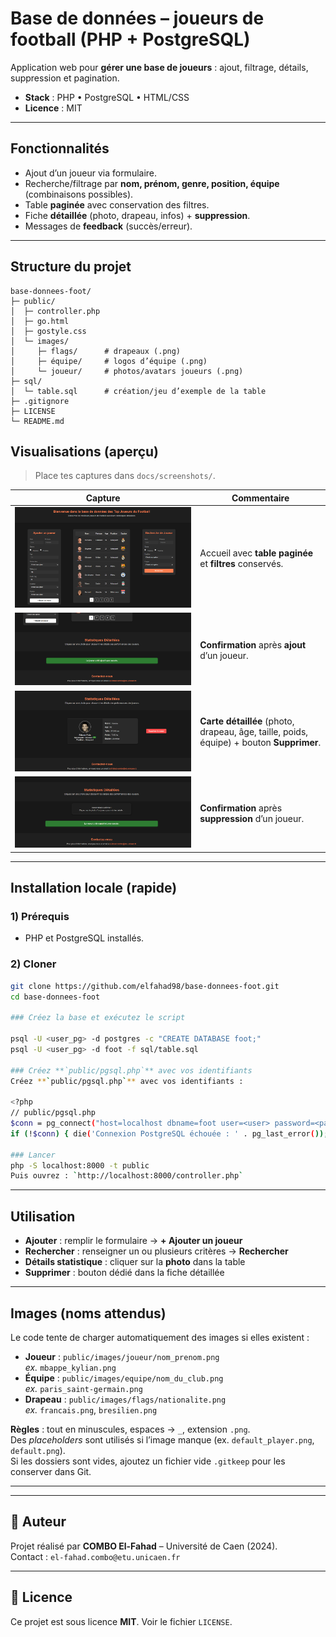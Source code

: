 # Base de données – joueurs de football (PHP + PostgreSQL)

Application web pour **gérer une base de joueurs** : ajout, filtrage, détails, suppression et pagination.

- **Stack** : PHP • PostgreSQL • HTML/CSS  
- **Licence** : MIT

---

##  Fonctionnalités

- Ajout d’un joueur via formulaire.
- Recherche/filtrage par **nom, prénom, genre, position, équipe** (combinaisons possibles).
- Table **paginée** avec conservation des filtres.
- Fiche **détaillée** (photo, drapeau, infos) + **suppression**.
- Messages de **feedback** (succès/erreur).

---

##  Structure du projet

```
base-donnees-foot/
├─ public/
│  ├─ controller.php
│  ├─ go.html
│  ├─ gostyle.css
│  └─ images/
│     ├─ flags/      # drapeaux (.png)
│     ├─ équipe/     # logos d’équipe (.png)  
│     └─ joueur/     # photos/avatars joueurs (.png)
├─ sql/
│  └─ table.sql      # création/jeu d’exemple de la table
├─ .gitignore
├─ LICENSE
└─ README.md
```



## Visualisations (aperçu)

> Place tes captures dans `docs/screenshots/`.

| Capture | Commentaire |
|---|---|
| ![Accueil — liste paginée](screenshots/accueil.png) | Accueil avec **table paginée** et **filtres** conservés. |
| ![Ajout — succès](screenshots/ajout.png) | **Confirmation** après **ajout** d’un joueur.  |
| ![Fiche détaillée](screenshots/details.png) | **Carte détaillée** (photo, drapeau, âge, taille, poids, équipe) + bouton **Supprimer**. |
| ![Suppression — succès](screenshots/suppression.png) | **Confirmation** après **suppression** d’un joueur. |

---



##  Installation locale (rapide)

### 1) Prérequis
- PHP et PostgreSQL installés.

### 2) Cloner
```sh
git clone https://github.com/elfahad98/base-donnees-foot.git
cd base-donnees-foot

### Créez la base et exécutez le script

psql -U <user_pg> -d postgres -c "CREATE DATABASE foot;"
psql -U <user_pg> -d foot -f sql/table.sql

### Créez **`public/pgsql.php`** avec vos identifiants 
Créez **`public/pgsql.php`** avec vos identifiants :

<?php
// public/pgsql.php
$conn = pg_connect("host=localhost dbname=foot user=<user> password=<password>");
if (!$conn) { die('Connexion PostgreSQL échouée : ' . pg_last_error()); }

### Lancer
php -S localhost:8000 -t public
Puis ouvrez : `http://localhost:8000/controller.php`
```

---

##  Utilisation

- **Ajouter** : remplir le formulaire → **+ Ajouter un joueur**  
- **Rechercher** : renseigner un ou plusieurs critères → **Rechercher**  
- **Détails statistique** : cliquer sur la **photo** dans la table  
- **Supprimer** : bouton dédié dans la fiche détaillée  

---

##  Images (noms attendus)

Le code tente de charger automatiquement des images si elles existent :

- **Joueur** : `public/images/joueur/nom_prenom.png`  
  _ex._ `mbappe_kylian.png`
- **Équipe** : `public/images/equipe/nom_du_club.png`  
  _ex._ `paris_saint-germain.png`
- **Drapeau** : `public/images/flags/nationalite.png`  
  _ex._ `francais.png`, `bresilien.png`

**Règles** : tout en minuscules, espaces → `_`, extension `.png`.  
Des *placeholders* sont utilisés si l’image manque (ex. `default_player.png`, `default.png`).  
Si les dossiers sont vides, ajoutez un fichier vide `.gitkeep` pour les conserver dans Git.

---


---

## 👤 Auteur

Projet réalisé par **COMBO El-Fahad** – Université de Caen (2024).  
Contact : `el-fahad.combo@etu.unicaen.fr`

---

## 📄 Licence

Ce projet est sous licence **MIT**. Voir le fichier `LICENSE`.
